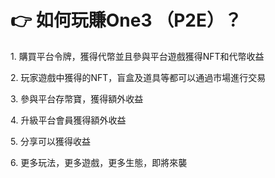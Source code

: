 # 👉 如何玩賺One3 （P2E）？

1\. 購買平台令牌，獲得代幣並且參與平台遊戲獲得NFT和代幣收益

2\. 玩家遊戲中獲得的NFT，盲盒及道具等都可以通過市場進行交易

3\. 參與平台存幣寶，獲得額外收益

4\. 升級平台會員獲得額外收益

5\. 分享可以獲得收益

6\. 更多玩法，更多遊戲，更多生態，即將來襲
